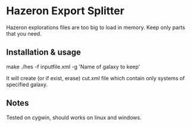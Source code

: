 # Hazeron Export Splitter

Hazeron explorations files are too big to load in memory. Keep only parts that you need.

## Installation & usage

make
./hes -f inputfile.xml -g 'Name of galaxy to keep'

It will create (or if exist, erase) cut.xml file which contain only systems of specified galaxy.

## Notes

Tested on cygwin, should works on linux and windows.
